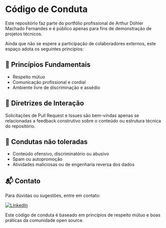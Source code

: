 # Código de Conduta

Este repositório faz parte do portfólio profissional de Arthur Döhler Machado Fernandes e é público apenas para fins de demonstração de projetos técnicos.

Ainda que não se espere a participação de colaboradores externos, este espaço adota os seguintes princípios:

## 🌟 Princípios Fundamentais

- Respeito mútuo
- Comunicação profissional e cordial
- Ambiente livre de discriminação e assédio

## 🤝 Diretrizes de Interação

Solicitações de Pull Request e Issues são bem-vindas apenas se relacionadas a feedback construtivo sobre o conteúdo ou estrutura técnica do repositório.

## 🚩 Condutas não toleradas

- Conteúdo ofensivo, discriminatório ou abusivo
- Spam ou autopromoção
- Atividades maliciosas ou de engenharia reversa dos dados

## 📬 Contato

Para dúvidas ou sugestões, entre em contato:  

[![LinkedIn](https://img.shields.io/badge/-LinkedIn-0077B5?logo=linkedin&logoColor=white)](https://www.linkedin.com/in/arthurdohler)  

Este código de conduta é baseado em princípios de respeito mútuo e boas práticas da comunidade open source.

